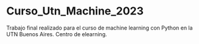 # Curso_Utn_Machine_2023

Trabajo final realizado para el curso de machine learning con Python
en la UTN Buenos Aires. Centro de elearning. 